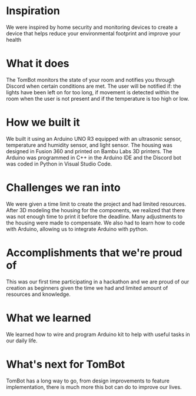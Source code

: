 # Inspiration
We were inspired by home security and monitoring devices to create a device that helps reduce your environmental footprint and improve your health

# What it does
The TomBot monitors the state of your room and notifies you through Discord when certain conditions are met. The user will be notified if: the lights have been left on for too long, if movement is detected within the room when the user is not present and if the temperature is too high or low.

# How we built it
We built it using an Arduino UNO R3 equipped with an ultrasonic sensor, temperature and humidity sensor, and light sensor. The housing was designed in Fusion 360 and printed on Bambu Labs 3D printers. The Arduino was programmed in C++ in the Arduino IDE and the Discord bot was coded in Python in Visual Studio Code.

# Challenges we ran into
We were given a time limit to create the project and had limited resources. After 3D modeling the housing for the components, we realized that there was not enough time to print it before the deadline. Many adjustments to the housing were made to compensate. We also had to learn how to code with Arduino, allowing us to integrate Arduino with python.

# Accomplishments that we're proud of
This was our first time participating in a hackathon and we are proud of our creation as beginners given the time we had and limited amount of resources and knowledge.

# What we learned
We learned how to wire and program Arduino kit to help with useful tasks in our daily life.

# What's next for TomBot
TomBot has a long way to go, from design improvements to feature implementation, there is much more this bot can do to improve our lives.
